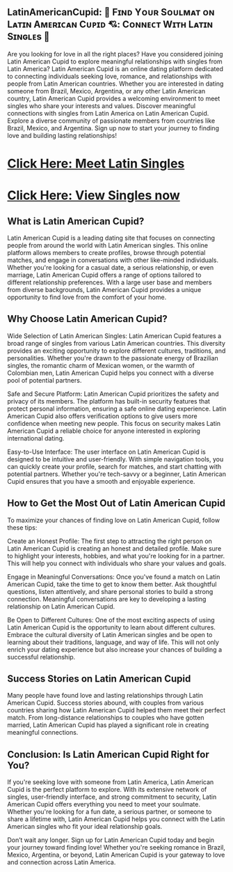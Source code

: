 ## LatinAmericanCupid: 💖 Fɪɴᴅ Yᴏᴜʀ Sᴏᴜʟᴍᴀᴛ ᴏɴ Lᴀᴛɪɴ Aᴍᴇʀɪᴄᴀɴ Cᴜᴘɪᴅ 💘: Cᴏɴɴᴇᴄᴛ Wɪᴛʜ Lᴀᴛɪɴ Sɪɴɢʟᴇs 🌹
Are you looking for love in all the right places? Have you considered joining Latin American Cupid to explore meaningful relationships with singles from Latin America? Latin American Cupid is an online dating platform dedicated to connecting individuals seeking love, romance, and relationships with people from Latin American countries. Whether you are interested in dating someone from Brazil, Mexico, Argentina, or any other Latin American country, Latin American Cupid provides a welcoming environment to meet singles who share your interests and values. Discover meaningful connections with singles from Latin America on Latin American Cupid. Explore a diverse community of passionate members from countries like Brazil, Mexico, and Argentina. Sign up now to start your journey to finding love and building lasting relationships!

# <a href="https://digitalvidyapeeth.in/region/index.html">Click Here: Meet Latin Singles</a>
# <a href="https://digitalvidyapeeth.in/region/index.html">Click Here: View Singles now</a>
## What is Latin American Cupid?
Latin American Cupid is a leading dating site that focuses on connecting people from around the world with Latin American singles. This online platform allows members to create profiles, browse through potential matches, and engage in conversations with other like-minded individuals. Whether you're looking for a casual date, a serious relationship, or even marriage, Latin American Cupid offers a range of options tailored to different relationship preferences. With a large user base and members from diverse backgrounds, Latin American Cupid provides a unique opportunity to find love from the comfort of your home.

## Why Choose Latin American Cupid?
Wide Selection of Latin American Singles: Latin American Cupid features a broad range of singles from various Latin American countries. This diversity provides an exciting opportunity to explore different cultures, traditions, and personalities. Whether you're drawn to the passionate energy of Brazilian singles, the romantic charm of Mexican women, or the warmth of Colombian men, Latin American Cupid helps you connect with a diverse pool of potential partners.

Safe and Secure Platform: Latin American Cupid prioritizes the safety and privacy of its members. The platform has built-in security features that protect personal information, ensuring a safe online dating experience. Latin American Cupid also offers verification options to give users more confidence when meeting new people. This focus on security makes Latin American Cupid a reliable choice for anyone interested in exploring international dating.

Easy-to-Use Interface: The user interface on Latin American Cupid is designed to be intuitive and user-friendly. With simple navigation tools, you can quickly create your profile, search for matches, and start chatting with potential partners. Whether you're tech-savvy or a beginner, Latin American Cupid ensures that you have a smooth and enjoyable experience.

## How to Get the Most Out of Latin American Cupid
To maximize your chances of finding love on Latin American Cupid, follow these tips:

Create an Honest Profile: The first step to attracting the right person on Latin American Cupid is creating an honest and detailed profile. Make sure to highlight your interests, hobbies, and what you're looking for in a partner. This will help you connect with individuals who share your values and goals.

Engage in Meaningful Conversations: Once you've found a match on Latin American Cupid, take the time to get to know them better. Ask thoughtful questions, listen attentively, and share personal stories to build a strong connection. Meaningful conversations are key to developing a lasting relationship on Latin American Cupid.

Be Open to Different Cultures: One of the most exciting aspects of using Latin American Cupid is the opportunity to learn about different cultures. Embrace the cultural diversity of Latin American singles and be open to learning about their traditions, language, and way of life. This will not only enrich your dating experience but also increase your chances of building a successful relationship.

## Success Stories on Latin American Cupid
Many people have found love and lasting relationships through Latin American Cupid. Success stories abound, with couples from various countries sharing how Latin American Cupid helped them meet their perfect match. From long-distance relationships to couples who have gotten married, Latin American Cupid has played a significant role in creating meaningful connections.

## Conclusion: Is Latin American Cupid Right for You?
If you're seeking love with someone from Latin America, Latin American Cupid is the perfect platform to explore. With its extensive network of singles, user-friendly interface, and strong commitment to security, Latin American Cupid offers everything you need to meet your soulmate. Whether you're looking for a fun date, a serious partner, or someone to share a lifetime with, Latin American Cupid helps you connect with the Latin American singles who fit your ideal relationship goals.

Don’t wait any longer. Sign up for Latin American Cupid today and begin your journey toward finding love! Whether you're seeking romance in Brazil, Mexico, Argentina, or beyond, Latin American Cupid is your gateway to love and connection across Latin America.
